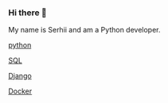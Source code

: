 ### Hi there 👋
My name is Serhii and am a Python developer.

[python](https://camo.githubusercontent.com/15c7228a1485ff88ae566579e910b0f6b3b425296d003e9ffa2755b121264c47/68747470733a2f2f696d672e736869656c64732e696f2f62616467652f505954484f4e2d626c7565)

[SQL](https://camo.githubusercontent.com/11107057e5097572d33f0464f697a5e64b7fa1297bfb50d460a67b287d9b6563/68747470733a2f2f696d672e736869656c64732e696f2f62616467652f53514c2d626c7565)

[Django](https://camo.githubusercontent.com/874468677789837533557cccb969d71483de48f4cbc938f62cab1fd066e70e3a/68747470733a2f2f696d672e736869656c64732e696f2f62616467652f446a616e676f2d677265656e)

[Docker](https://camo.githubusercontent.com/ea09d29428d8534fe7fb2814bf4535cadea128995ed99cad32e4848de95311d8/68747470733a2f2f696d672e736869656c64732e696f2f62616467652f2d446f636b65722d726564)


<!--
**yan-gabala/yan-gabala** is a ✨ _special_ ✨ repository because its `README.md` (this file) appears on your GitHub profile.

Here are some ideas to get you started:

- 🔭 I’m currently working on ...
- 🌱 I’m currently learning ...
- 👯 I’m looking to collaborate on ...
- 🤔 I’m looking for help with ...
- 💬 Ask me about ...
- 📫 How to reach me: ...
- 😄 Pronouns: ...
- ⚡ Fun fact: ...
-->
